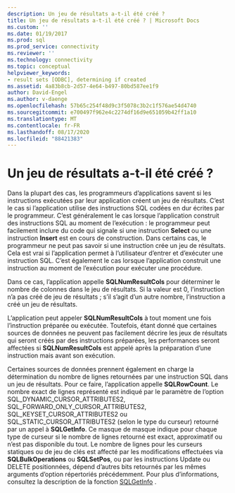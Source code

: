 ```yaml
---
description: Un jeu de résultats a-t-il été créé ?
title: Un jeu de résultats a-t-il été créé ? | Microsoft Docs
ms.custom: ''
ms.date: 01/19/2017
ms.prod: sql
ms.prod_service: connectivity
ms.reviewer: ''
ms.technology: connectivity
ms.topic: conceptual
helpviewer_keywords:
- result sets [ODBC], determining if created
ms.assetid: 4a83b8cb-2d57-4e64-b497-80bd587ee1f9
author: David-Engel
ms.author: v-daenge
ms.openlocfilehash: 57b65c254f48d9c3f5078c3b2c1f576ae54d4740
ms.sourcegitcommit: e700497f962e4c2274df16d9e651059b42ff1a10
ms.translationtype: MT
ms.contentlocale: fr-FR
ms.lasthandoff: 08/17/2020
ms.locfileid: "88421383"
---
```

# <a name="was-a-result-set-created"></a>Un jeu de résultats a-t-il été créé ?
Dans la plupart des cas, les programmeurs d’applications savent si les instructions exécutées par leur application créent un jeu de résultats. C’est le cas si l’application utilise des instructions SQL codées en dur écrites par le programmeur. C’est généralement le cas lorsque l’application construit des instructions SQL au moment de l’exécution : le programmeur peut facilement inclure du code qui signale si une instruction **Select** ou une instruction **Insert** est en cours de construction. Dans certains cas, le programmeur ne peut pas savoir si une instruction crée un jeu de résultats. Cela est vrai si l’application permet à l’utilisateur d’entrer et d’exécuter une instruction SQL. C’est également le cas lorsque l’application construit une instruction au moment de l’exécution pour exécuter une procédure.  
  
 Dans ce cas, l’application appelle **SQLNumResultCols** pour déterminer le nombre de colonnes dans le jeu de résultats. Si la valeur est 0, l’instruction n’a pas créé de jeu de résultats ; s’il s’agit d’un autre nombre, l’instruction a créé un jeu de résultats.  
  
 L’application peut appeler **SQLNumResultCols** à tout moment une fois l’instruction préparée ou exécutée. Toutefois, étant donné que certaines sources de données ne peuvent pas facilement décrire les jeux de résultats qui seront créés par des instructions préparées, les performances seront affectées si **SQLNumResultCols** est appelé après la préparation d’une instruction mais avant son exécution.  
  
 Certaines sources de données prennent également en charge la détermination du nombre de lignes retournées par une instruction SQL dans un jeu de résultats. Pour ce faire, l’application appelle **SQLRowCount**. Le nombre exact de lignes représenté est indiqué par le paramètre de l’option SQL_DYNAMIC_CURSOR_ATTRIBUTES2, SQL_FORWARD_ONLY_CURSOR_ATTRIBUTES2, SQL_KEYSET_CURSOR_ATTRIBUTES2 ou SQL_STATIC_CURSOR_ATTRIBUTES2 (selon le type du curseur) retourné par un appel à **SQLGetInfo**. Ce masque de masque indique pour chaque type de curseur si le nombre de lignes retourné est exact, approximatif ou n’est pas disponible du tout. Le nombre de lignes pour les curseurs statiques ou de jeu de clés est affecté par les modifications effectuées via **SQLBulkOperations** ou **SQLSetPos**, ou par les instructions Update ou DELETE positionnées, dépend d’autres bits retournés par les mêmes arguments d’option répertoriés précédemment. Pour plus d’informations, consultez la description de la fonction [SQLGetInfo](../../../odbc/reference/syntax/sqlgetinfo-function.md) .
